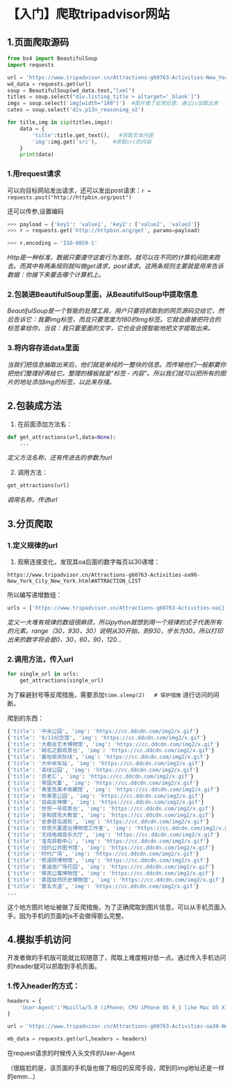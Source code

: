 # 【入门】爬取tripadvisor网站   

## 1.页面爬取源码

```python
from bs4 import BeautifulSoup
import requests

url = 'https://www.tripadvisor.cn/Attractions-g60763-Activities-New_York_City_New_York.html'
wd_data = requests.get(url)
soup = BeautifulSoup(wd_data.text,"lxml")
titles = soup.select("div.listing_title > a[target='_blank']")
imgs = soup.select('img[width="180"]')  #图片做了反爬处理，通过js加载出来
cates = soup.select('div.p13n_reasoning_v2')

for title,img in zip(titles,imgs):
    data = {
        'title':title.get_text(),   #获取文本内容
        'img':img.get('src'),     #获取src的内容
    }
    print(data)
```

### 1.用request请求

可以向目标网站发出请求，还可以发出post请求：``r = requests.post("http://httpbin.org/post")``   

还可以传参,设置编码   

```python
>>> payload = {'key1': 'value1', 'key2': ['value2', 'value3']}
>>> r = requests.get('http://httpbin.org/get', params=payload)

>>> r.encoding = 'ISO-8859-1'
```

_Http是一种标准，数据只要遵守这套行为准则，就可以在不同的计算机间跑来跑去。而其中有两条规则就叫做get请求，post请求。这两条规则主要就是用来告诉数据：你接下来要去哪个计算机上。_

### 2.包装进BeautifulSoup里面，从BeautifulSoup中提取信息  

_BeautifulSoup是一个智能的处理工具，用户只要将抓取到的网页源码交给它，然后告诉它：我要img标签，而且只要宽度为180的img标签。它就会直接把符合的标签拿给你，当说：我只要里面的文字，它也会会很智能地把文字提取出来。_  

### 3.将内容存进data里面   

_当我们把信息抽取出来后，他们就是单纯的一整块的信息。而传输他们一般都要你把他们整理好再给它。整理的模板就是“标签 - 内容”。所以我们就可以把所有的图片的地址添加img的标签，以此来存储。_

## 2.包装成方法

1. 在前面添加方法名：

```python
def get_attractions(url,data=None):
    ...
```

_定义方法名称，还有传进去的参数为url_   

2. 调用方法：

```python
get_attractions(url)
```

_调用名称，传进url_   

## 3.分页爬取  

### 1.定义规律的url

1. 观察连接变化，发现其oa后面的数字每页以30递增：

``https://www.tripadvisor.cn/Attractions-g60763-Activities-oa90-New_York_City_New_York.html#ATTRACTION_LIST``

所以编写递增数组：

```python
urls = ['https://www.tripadvisor.cn/Attractions-g60763-Activities-oa{}-New_York_City_New_York.html#ATTRACTION_LIST'.format(str(i)) for i in range(0,930,30)]
```

_定义一大堆有规律的数组很麻烦，所以python就想到用一个规律的式子代表所有的元素。range（30，930，30）说明从30开始，到930，步长为30。所以打印出来的数字将会是0，30，60，90，120..._   

### 2.调用方法，传入url   

```python
for single_url in urls:
    get_attractions(single_url)
```

为了躲避封号等反爬措施，需要添加``time.sleep(2)   # 保护措施`` 进行访问的间断。

爬到的东西：

```python
{'title': '中央公园', 'img': 'https://cc.ddcdn.com/img2/x.gif'}
{'title': '9/11纪念馆', 'img': 'https://cc.ddcdn.com/img2/x.gif'}
{'title': '大都会艺术博物馆', 'img': 'https://cc.ddcdn.com/img2/x.gif'}
{'title': '峭石之巅观景台', 'img': 'https://cc.ddcdn.com/img2/x.gif'}
{'title': '曼哈顿天际线', 'img': 'https://cc.ddcdn.com/img2/x.gif'}
{'title': '大中央车站', 'img': 'https://cc.ddcdn.com/img2/x.gif'}
{'title': '高线公园', 'img': 'https://cc.ddcdn.com/img2/x.gif'}
{'title': '百老汇', 'img': 'https://cc.ddcdn.com/img2/x.gif'}
{'title': '帝国大厦', 'img': 'https://cc.ddcdn.com/img2/x.gif'}
{'title': '弗里克美术收藏馆', 'img': 'https://cc.ddcdn.com/img2/x.gif'}
{'title': '布莱恩公园', 'img': 'https://cc.ddcdn.com/img2/x.gif'}
{'title': '自由女神像', 'img': 'https://cc.ddcdn.com/img2/x.gif'}
{'title': '世贸一号观景台', 'img': 'https://cc.ddcdn.com/img2/x.gif'}
{'title': '圣帕提克大教堂', 'img': 'https://cc.ddcdn.com/img2/x.gif'}
{'title': '史泰登岛渡轮', 'img': 'https://cc.ddcdn.com/img2/x.gif'}
{'title': '世贸大厦遗址博物馆工作室', 'img': 'https://cc.ddcdn.com/img2/x.gif'}
{'title': '无线电城音乐大厅', 'img': 'https://cc.ddcdn.com/img2/x.gif'}
{'title': '洛克菲勒中心', 'img': 'https://cc.ddcdn.com/img2/x.gif'}
{'title': '纽约公共图书馆', 'img': 'https://cc.ddcdn.com/img2/x.gif'}
{'title': '时代广场', 'img': 'https://cc.ddcdn.com/img2/x.gif'}
{'title': '修道院博物馆', 'img': 'https://cc.ddcdn.com/img2/x.gif'}
{'title': '麦迪逊广场花园', 'img': 'https://cc.ddcdn.com/img2/x.gif'}
{'title': '移民公寓博物馆', 'img': 'https://cc.ddcdn.com/img2/x.gif'}
{'title': '美国自然历史博物馆', 'img': 'https://cc.ddcdn.com/img2/x.gif'}
{'title': '第五大道', 'img': 'https://cc.ddcdn.com/img2/x.gif'}
...
```

这个地方图片地址被做了反爬措施，为了正确爬取到图片信息，可以从手机页面入手。因为手机的页面的js不会做得那么完整。

## 4.模拟手机访问   

开发者做的手机版可能就比较随意了，爬取上难度相对低一点。通过传入手机访问的header就可以抓取到手机页面。

### 1.传入header的方式：   

```python
headers = {
    'User-Agent':'Mozilla/5.0 (iPhone; CPU iPhone OS 9_1 like Mac OS X) AppleWebKit/601.1.46 (KHTML, like Gecko) Version/9.0 Mobile/13B143 Safari/601.1'
}

url = 'https://www.tripadvisor.cn/Attractions-g60763-Activities-oa30-New_York_City_New_York.html#ATTRACTION_LIST'

mb_data = requests.get(url,headers = headers)
```

在request请求的时候传入头文件的User-Agent   

（很尴尬的是，该页面的手机版也做了相应的反爬手段，爬到的img地址还是一样的emm...）



